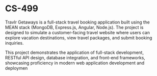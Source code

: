 # CS-499
Travlr Getaways is a full-stack travel booking application built using the MEAN stack (MongoDB, Express.js, Angular, Node.js). The project is designed to simulate a customer-facing travel website where users can explore vacation destinations, view travel packages, and submit booking inquiries.

This project demonstrates the application of full-stack development, RESTful API design, database integration, and front-end frameworks, showcasing proficiency in modern web application development and deploymen
